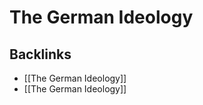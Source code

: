 # The German Ideology



<a id="orga4f5cdf"></a>

## Backlinks

-   [[The German Ideology]]
-   [[The German Ideology]]
